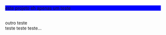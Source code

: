 <p style="background-color:blue">este projeto eh apenas um teste</p> <br />
outro teste <br />
teste teste teste...

